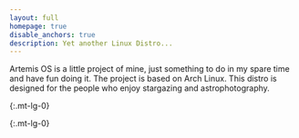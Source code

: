```yaml
---
layout: full
homepage: true
disable_anchors: true
description: Yet another Linux Distro...
---
```


  Artemis OS is a little project of mine, just something to do in my spare time and have fun doing it. 
  The project is based on Arch Linux. This distro is designed for the people who enjoy stargazing and astrophotography.



<div class="row">
<div class="col-lg-6" markdown="1">


{:.mt-lg-0}


{:.mt-lg-0}


</div>
</div>

